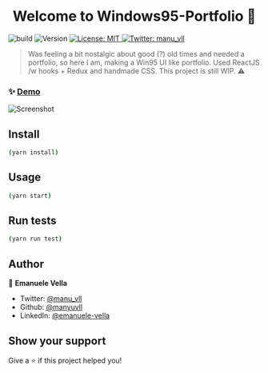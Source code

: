 <h1 align="center">Welcome to Windows95-Portfolio 👋</h1>
<p>
  <img alt="build" src="https://github.com/manyuvll/windows95Portfolio/actions/workflows/build-deploy.yml/badge.svg" />
  <img alt="Version" src="https://img.shields.io/badge/version-0.1.0-blue.svg?cacheSeconds=2592000" />
  <a href="#" target="_blank">
    <img alt="License: MIT" src="https://img.shields.io/badge/License-MIT-yellow.svg" />
  </a>
  <a href="https://twitter.com/manu_vll" target="_blank">
    <img alt="Twitter: manu_vll" src="https://img.shields.io/twitter/follow/manu_vll.svg?style=social" />
  </a>
</p>

> Was feeling a bit nostalgic about good (?) old times and needed a portfolio, so here I am, making a Win95 UI like portfolio.
> Used ReactJS /w hooks + Redux and handmade CSS.
> This project is still WIP. ⚠️

### ✨ [Demo](https://manyuvll.github.io/windows95Portfolio/)

<img alt="Screenshot" src="https://media.discordapp.net/attachments/625998454610460672/835454932185645066/Capture_decran_2021-04-24_a_18.59.09.png"/>

## Install

```sh
(yarn install)
```

## Usage

```sh
(yarn start)
```

## Run tests

```sh
(yarn run test)
```

## Author

👤 **Emanuele Vella**

- Twitter: [@manu_vll](https://twitter.com/manu_vll)
- Github: [@manyuvll](https://github.com/manyuvll)
- LinkedIn: [@emanuele-vella](https://linkedin.com/in/emanuele-vella)

## Show your support

Give a ⭐️ if this project helped you!
